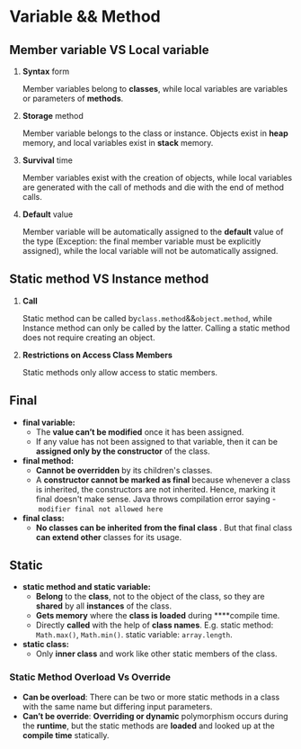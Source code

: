 # Variable && Method

## Member variable VS Local variable

1. **Syntax** form
    
    Member variables belong to **classes**, while local variables are variables or parameters of **methods**.
    
2. **Storage** method
    
    Member variable belongs to the class or instance. Objects exist in **heap** memory, and local variables exist in **stack** memory.
    
3. **Survival** time
    
    Member variables exist with the creation of objects, while local variables are generated with the call of methods and die with the end of method calls.
    
4. **Default** value
    
    Member variable will be automatically assigned to the **default** value of the type (Exception: the final member variable must be explicitly assigned), while the local variable will not be automatically assigned.
    

## Static method VS Instance method

1. **Call**
    
    Static method can be called by`class.method`&&`object.method`, while Instance method can only be called by the latter. Calling a static method does not require creating an object.
    
2. **Restrictions on Access Class Members**
    
    Static methods only allow access to static members.
    

## Final

- **final variable:**
    - The **value can’t be modified** once it has been assigned.
    - If any value has not been assigned to that variable, then it can be **assigned only by the constructor** of the class.
- **final method:**
    - **Cannot be overridden** by its children's classes.
    - A **constructor cannot be marked as final** because whenever a class is inherited, the constructors are not inherited. Hence, marking it final doesn't make sense. Java throws compilation error saying - `modifier final not allowed here`
- **final class:**
    - **No classes can be inherited** **from the final class** . But that final class **can extend other** classes for its usage.

## Static

- **static method and static variable:**
    - **Belong** to the **class**, not to the object of the class, so they are **shared** by all **instances** of the class.
    - **Gets memory** where the **class is loaded** during ****compile time.
    - Directly **called** with the help of **class names**. E.g. static method: `Math.max()`, `Math.min()`. static variable: `array.length`.
- **static class:**
    - Only **inner class** and work like other static members of the class.

### Static Method Overload Vs Override

- **Can be overload**: There can be two or more static methods in a class with the same name but differing input parameters.
- **Can’t be override**: **Overriding or dynamic** polymorphism occurs during the **runtime**, but the static methods are **loaded** and looked up at the **compile time** statically.